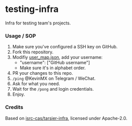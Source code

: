 # testing-infra

Infra for testing team's projects.

### Usage / SOP

1. Make sure you've configured a SSH key on GitHub.
2. Fork this repository.
3. Modifiy [user_map.json](./user_map.json), add your username:
    - "username": ["GitHub username"]
    - Make sure it's in alphabet order.
4. PR your changes to this repo.
5. `/ping` @KevinMX on Telegram / WeChat.
6. Ask for what you need.
6. Wait for the `/pong` and login credentials.
7. Enjoy.

### Credits

Based on [isrc-cas/tarsier-infra](https://github.com/isrc-cas/tarsier-infra), licensed under Apache-2.0.
